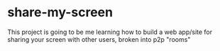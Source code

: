 share-my-screen
===============

This project is going to be me learning how to build a web app/site for sharing your screen with other users, broken into p2p "rooms"
